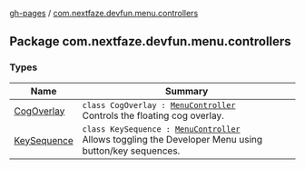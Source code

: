 [gh-pages](../index.md) / [com.nextfaze.devfun.menu.controllers](.)

## Package com.nextfaze.devfun.menu.controllers

### Types

| Name | Summary |
|---|---|
| [CogOverlay](-cog-overlay/index.md) | `class CogOverlay : `[`MenuController`](../com.nextfaze.devfun.menu/-menu-controller/index.md)<br>Controls the floating cog overlay. |
| [KeySequence](-key-sequence/index.md) | `class KeySequence : `[`MenuController`](../com.nextfaze.devfun.menu/-menu-controller/index.md)<br>Allows toggling the Developer Menu using button/key sequences. |
